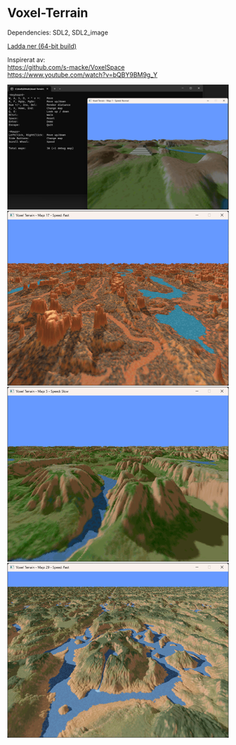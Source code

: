 # Voxel-Terrain
Dependencies: SDL2, SDL2_image

[Ladda ner (64-bit build)](https://github.com/albin-hedberg/Voxel-Terrain/raw/master/Voxel-Terrain-Build.zip)

Inspirerat av:</br>
https://github.com/s-macke/VoxelSpace</br>
https://www.youtube.com/watch?v=bQBY9BM9g_Y

![Voxel-Terrain image1](https://github.com/albin-hedberg/Voxel-Terrain/blob/master/v.png)
![Voxel-Terrain image2](https://github.com/albin-hedberg/Voxel-Terrain/blob/master/v2.png)
![Voxel-Terrain image3](https://github.com/albin-hedberg/Voxel-Terrain/blob/master/v3.png)
![Voxel-Terrain image4](https://github.com/albin-hedberg/Voxel-Terrain/blob/master/v4.png)
